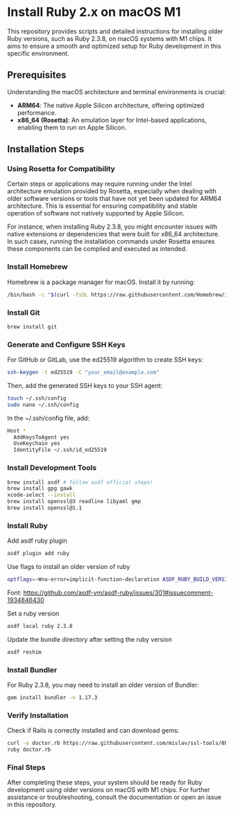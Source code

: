 # Install Ruby 2.x on macOS M1

This repository provides scripts and detailed instructions for installing older Ruby versions, such as Ruby 2.3.8, on macOS systems with M1 chips. It aims to ensure a smooth and optimized setup for Ruby development in this specific environment.

## Prerequisites

Understanding the macOS architecture and terminal environments is crucial:

- **ARM64**: The native Apple Silicon architecture, offering optimized performance.
- **x86_64 (Rosetta)**: An emulation layer for Intel-based applications, enabling them to run on Apple Silicon.

## Installation Steps

### Using Rosetta for Compatibility

Certain steps or applications may require running under the Intel architecture emulation provided by Rosetta, especially when dealing with older software versions or tools that have not yet been updated for ARM64 architecture. This is essential for ensuring compatibility and stable operation of software not natively supported by Apple Silicon.

For instance, when installing Ruby 2.3.8, you might encounter issues with native extensions or dependencies that were built for x86_64 architecture. In such cases, running the installation commands under Rosetta ensures these components can be compiled and executed as intended.

### Install Homebrew

Homebrew is a package manager for macOS. Install it by running:

```sh
/bin/bash -c "$(curl -fsSL https://raw.githubusercontent.com/Homebrew/install/HEAD/install.sh)"
```

### Install Git
```sh
brew install git
```

### Generate and Configure SSH Keys
For GitHub or GitLab, use the ed25519 algorithm to create SSH keys:

```sh
ssh-keygen -t ed25519 -C "your_email@example.com"
```

Then, add the generated SSH keys to your SSH agent:

```sh
touch ~/.ssh/config
sudo nano ~/.ssh/config
```
In the ~/.ssh/config file, add:

```sh
Host *
  AddKeysToAgent yes
  UseKeychain yes
  IdentityFile ~/.ssh/id_ed25519
```

### Install Development Tools
```sh
brew install asdf # follow asdf official steps!
brew install gpg gawk
xcode-select --install
brew install openssl@3 readline libyaml gmp
brew install openssl@1.1
```

### Install Ruby
Add asdf ruby plugin
```sh
asdf plugin add ruby
```
Use flags to install an older version of ruby
```sh
optflags=-Wno-error=implicit-function-declaration ASDF_RUBY_BUILD_VERSION=v20220630 asdf install ruby 2.3.8
```
Font: https://github.com/asdf-vm/asdf-ruby/issues/301#issuecomment-1934846430 

Set a ruby version 
```sh
asdf local ruby 2.3.8
```
Update the bundle directory after setting the ruby version
```sh
asdf reshim
```

### Install Bundler
For Ruby 2.3.8, you may need to install an older version of Bundler:

```sh
gem install bundler -v 1.17.3
```

### Verify Installation
Check if Rails is correctly installed and can download gems:

```sh
curl -o doctor.rb https://raw.githubusercontent.com/mislav/ssl-tools/8b3dec4/doctor.rb
ruby doctor.rb
```

###  Final Steps
After completing these steps, your system should be ready for Ruby development using older versions on macOS with M1 chips. For further assistance or troubleshooting, consult the documentation or open an issue in this repository.

